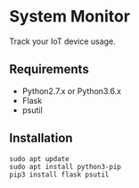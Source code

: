 # System Monitor

Track your IoT device usage.

## Requirements

- Python2.7.x or Python3.6.x
- Flask
- psutil

## Installation

```
sudo apt update
sudo apt install python3-pip
pip3 install flask psutil
```
